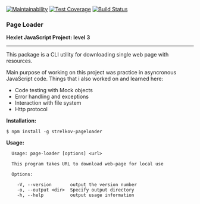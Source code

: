 [![Maintainability](https://api.codeclimate.com/v1/badges/63d6098ad8f6a76b8877/maintainability)](https://codeclimate.com/github/denis-ok/project-lvl3-s194/maintainability) [![Test Coverage](https://api.codeclimate.com/v1/badges/63d6098ad8f6a76b8877/test_coverage)](https://codeclimate.com/github/denis-ok/project-lvl3-s194/test_coverage) [![Build Status](https://travis-ci.org/denis-ok/project-lvl3-s194.svg?branch=master)](https://travis-ci.org/denis-ok/project-lvl3-s194)

### Page Loader
**Hexlet JavaScript Project: level 3**
___
This package is a CLI utility for downloading single web page with resources.

Main purpose of working on this project was practice in asyncronous JavaScript code.
Things that i also worked on and learned here:
* Code testing with Mock objects
* Error handling and exceptions
* Interaction with file system
* Http protocol

**Installation:**
```
$ npm install -g strelkov-pageloader
```

**Usage:**
```
  Usage: page-loader [options] <url>

  This program takes URL to download web-page for local use

  Options:

    -V, --version       output the version number
    -o, --output <dir>  Specify output directory
    -h, --help          output usage information
```